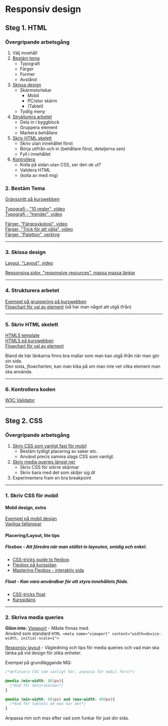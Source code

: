 # Responsiv design

## Steg 1. HTML

### Övergripande arbetsgång

1. Välj innehåll
2. [Bestäm tema](#theme)
   * Typografi
   * Färger
   * Former
   * Avstånd
3. [Skissa design](#design)
    * Skärmstorlekar
      * Mobil
      * PC/stor skärm
      * (Tablet)
    * Tydlig meny
4. [Strukturera arbetet](#structure)
    * Dela in i byggblock
    * Gruppera element
    * Markera behållare
5. [Skriv HTML skelett](#skeleton)
    * Skriv utan innehållet först
    * Börja utifrån och in (behållare först, detaljerna sen)
    * Fyll i innehållet
6. [Kontrollera](#check)
    * Kolla på sidan utan CSS, ser den ok ut?
    * Validera HTML
    * (kolla av med mig)
  
### <a name="theme">2. Bestäm Tema</a>
[Gränssnitt på kurswebben](https://twiggy.smutje.se/index.php/Gr%C3%A4nssnittdesign)  

[Typografi - "10 regler", video](https://www.youtube.com/watch?v=gWo1ueIayj4)  
[Typografi - "trender", video](https://www.youtube.com/watch?v=NWIruxSx22Q)  
  
[Färger, "Färgpsykologi", video](https://www.youtube.com/watch?v=r9gYdD-REI0)  
[Färger, "Trick för att välja", video](https://www.youtube.com/watch?v=MjulRnUvttM)  
[Färger, "Paletton", verktyg](http://paletton.com/#uid=1000u0kllllaFw0g0qFqFg0w0aF)  

***
### <a name="design">3. Skissa design</a>
[Layout, "Layout", video](https://www.youtube.com/watch?v=A8pSoqEfayU)

[Repsonsiva sidor, "responsive resources", massa massa länkar](http://bradfrost.github.io/this-is-responsive/resources.html)

***
### <a name="structure">4. Strukturera arbetet</a>
[Exempel på gruppering på kurswebben](https://twiggy.smutje.se/index.php/Ekol%C3%A5dans_webbshop)  
[Flowchart för val av element](http://html5doctor.com/downloads/h5d-sectioning-flowchart.pdf) (så har man något att utgå ifrån)  

***
### <a name="skeleton">5. Skriv HTML skelett</a>

[HTML5 template](https://gist.github.com/jaxon/3913867)  
[HTML5 på kurswebben](https://twiggy.smutje.se/index.php/Anv%C3%A4nda_HTML5_semantiska_element#Varf.C3.B6r_semantiska_element.3F)  
[Flowchart för val av element](http://html5doctor.com/downloads/h5d-sectioning-flowchart.pdf)  

Bland de här länkarna finns bra mallar som man kan utgå ifrån när man gör sin sida.  
Den sista, *flowcharten*, kan man kika på om man inte vet vilka element man ska använda.

***
### <a name="check">6. Kontrollera koden</a>
[W3C Validator](http://html5.validator.nu/)

***

## Steg 2. CSS

### Övergripande arbetsgång

1. [Skriv CSS som vanligt fast för mobil](#mobile)   
    * Bestäm tydligt placering av saker etc.
    * Använd precis samma slags CSS som vanligt.
2. [Skriv media queries längst ner](#media)
    * Skriv CSS för större skärmar
    * Skriv bara med det som *skiljer sig åt*
3. Experimentera fram en bra breakpoint

***
### <a name="mobile">1. Skriv CSS för mobil</a>

#### Mobil design, extra
[Exempel på mobil design](http://www.mobile-patterns.com/)  
[Vanliga fallgropar](http://bradfrost.com/blog/post/mobile-web-problems/)  

#### Placering/Layout, lite tips

##### Flexbox - Att föredra när man stället in layouten, smidig och enkel.
* [CSS-tricks guide to flexbox](https://css-tricks.com/snippets/css/a-guide-to-flexbox/)
* [Flexbox på kurssidan](https://twiggy.smutje.se/index.php/Styla_horisontell_placering_med_CSS_flexbox) 
* [Mastering Flexbox - interaktiv sida](http://webdesignerwall.com/tutorials/master-css-flexbox-5-simple-steps)




##### Float - Kan vara användbar för att styra innehållets flöde.
* [CSS-tricks float](https://css-tricks.com/almanac/properties/f/float/)
* [Kurssidans](https://twiggy.smutje.se/index.php/Skapa_snyggt_bildgalleri)



***
### <a name="media">2. Skriva media queries</a>
**Glöm inte:** [Viewport](https://developer.mozilla.org/en-US/docs/Mozilla/Mobile/Viewport_meta_tag) - Måste finnas med.  
Använd som standard ```HTML <meta name="viewport" content="width=device-width, initial-scale=1">```  

[Responsiv layout](https://twiggy.smutje.se/index.php/Skapa_en_webbsida_med_responsiv_layout) - Vägledning och tips för media queries och vad man ska tänka på vid design för olika enheter.

Exempel på grundläggande MQ:  

```css
/*definiera CSS som vanligt här, anpassa för mobil först*/

@media (min-width: 801px){
  /*Kod för datorskärmar*/
}

@media (min-width: 601px) and (max-width: 800px){
  /*Kod för tablets om man har det*/
}

```
Anpassa min och max efter vad som funkar för just din sida.
